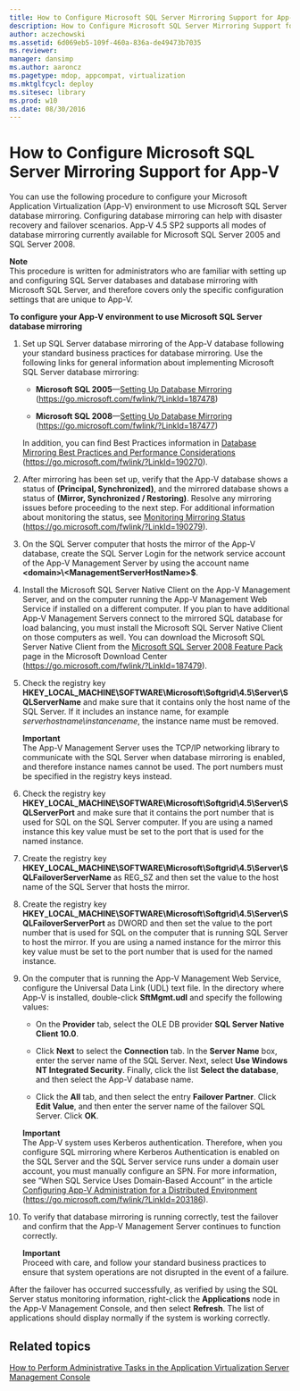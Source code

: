```yaml
---
title: How to Configure Microsoft SQL Server Mirroring Support for App-V
description: How to Configure Microsoft SQL Server Mirroring Support for App-V
author: aczechowski
ms.assetid: 6d069eb5-109f-460a-836a-de49473b7035
ms.reviewer: 
manager: dansimp
ms.author: aaroncz
ms.pagetype: mdop, appcompat, virtualization
ms.mktglfcycl: deploy
ms.sitesec: library
ms.prod: w10
ms.date: 08/30/2016
---
```



# How to Configure Microsoft SQL Server Mirroring Support for App-V


You can use the following procedure to configure your Microsoft Application Virtualization (App-V) environment to use Microsoft SQL Server database mirroring. Configuring database mirroring can help with disaster recovery and failover scenarios. App-V 4.5 SP2 supports all modes of database mirroring currently available for Microsoft SQL Server 2005 and SQL Server 2008.

**Note**  
This procedure is written for administrators who are familiar with setting up and configuring SQL Server databases and database mirroring with Microsoft SQL Server, and therefore covers only the specific configuration settings that are unique to App-V.



**To configure your App-V environment to use Microsoft SQL Server database mirroring**

1.  Set up SQL Server database mirroring of the App-V database following your standard business practices for database mirroring. Use the following links for general information about implementing Microsoft SQL Server database mirroring:

    -   **Microsoft SQL 2005**—[Setting Up Database Mirroring](https://go.microsoft.com/fwlink/?LinkId=187478) (https://go.microsoft.com/fwlink/?LinkId=187478)

    -   **Microsoft SQL 2008**—[Setting Up Database Mirroring](https://go.microsoft.com/fwlink/?LinkId=187477) (https://go.microsoft.com/fwlink/?LinkId=187477)

    In addition, you can find Best Practices information in [Database Mirroring Best Practices and Performance Considerations](https://go.microsoft.com/fwlink/?LinkId=190270) (https://go.microsoft.com/fwlink/?LinkId=190270).

2.  After mirroring has been set up, verify that the App-V database shows a status of **(Principal, Synchronized)**, and the mirrored database shows a status of **(Mirror, Synchronized / Restoring)**. Resolve any mirroring issues before proceeding to the next step. For additional information about monitoring the status, see [Monitoring Mirroring Status](https://go.microsoft.com/fwlink/?LinkId=190279) (https://go.microsoft.com/fwlink/?LinkId=190279).

3.  On the SQL Server computer that hosts the mirror of the App-V database, create the SQL Server Login for the network service account of the App-V Management Server by using the account name **&lt;domain&gt;\\&lt;ManagementServerHostName&gt;$**.

4.  Install the Microsoft SQL Server Native Client on the App-V Management Server, and on the computer running the App-V Management Web Service if installed on a different computer. If you plan to have additional App-V Management Servers connect to the mirrored SQL database for load balancing, you must install the Microsoft SQL Server Native Client on those computers as well. You can download the Microsoft SQL Server Native Client from the [Microsoft SQL Server 2008 Feature Pack](https://go.microsoft.com/fwlink/?LinkId=187479) page in the Microsoft Download Center (https://go.microsoft.com/fwlink/?LinkId=187479).

5.  Check the registry key **HKEY\_LOCAL\_MACHINE\\SOFTWARE\\Microsoft\\Softgrid\\4.5\\Server\\SQLServerName** and make sure that it contains only the host name of the SQL Server. If it includes an instance name, for example *serverhostname\\instancename*, the instance name must be removed.

    **Important**  
    The App-V Management Server uses the TCP/IP networking library to communicate with the SQL Server when database mirroring is enabled, and therefore instance names cannot be used. The port numbers must be specified in the registry keys instead.



6.  Check the registry key **HKEY\_LOCAL\_MACHINE\\SOFTWARE\\Microsoft\\Softgrid\\4.5\\Server\\SQLServerPort** and make sure that it contains the port number that is used for SQL on the SQL Server computer. If you are using a named instance this key value must be set to the port that is used for the named instance.

7.  Create the registry key **HKEY\_LOCAL\_MACHINE\\SOFTWARE\\Microsoft\\Softgrid\\4.5\\Server\\SQLFailoverServerName** as REG\_SZ and then set the value to the host name of the SQL Server that hosts the mirror.

8.  Create the registry key **HKEY\_LOCAL\_MACHINE\\SOFTWARE\\Microsoft\\Softgrid\\4.5\\Server\\SQLFailoverServerPort** as DWORD and then set the value to the port number that is used for SQL on the computer that is running SQL Server to host the mirror. If you are using a named instance for the mirror this key value must be set to the port number that is used for the named instance.

9.  On the computer that is running the App-V Management Web Service, configure the Universal Data Link (UDL) text file. In the directory where App-V is installed, double-click **SftMgmt.udl** and specify the following values:

    -   On the **Provider** tab, select the OLE DB provider **SQL Server Native Client 10.0**.

    -   Click **Next** to select the **Connection** tab. In the **Server Name** box, enter the server name of the SQL Server. Next, select **Use Windows NT Integrated Security**. Finally, click the list **Select the database**, and then select the App-V database name.

    -   Click the **All** tab, and then select the entry **Failover Partner**. Click **Edit Value**, and then enter the server name of the failover SQL Server. Click **OK**.

    **Important**  
    The App-V system uses Kerberos authentication. Therefore, when you configure SQL mirroring where Kerberos Authentication is enabled on the SQL Server and the SQL Server service runs under a domain user account, you must manually configure an SPN. For more information, see “When SQL Service Uses Domain-Based Account” in the article [Configuring App-V Administration for a Distributed Environment](https://go.microsoft.com/fwlink/?LinkId=203186) (https://go.microsoft.com/fwlink/?LinkId=203186).



10. To verify that database mirroring is running correctly, test the failover and confirm that the App-V Management Server continues to function correctly.

    **Important**  
    Proceed with care, and follow your standard business practices to ensure that system operations are not disrupted in the event of a failure.




After the failover has occurred successfully, as verified by using the SQL Server status monitoring information, right-click the **Applications** node in the App-V Management Console, and then select **Refresh**. The list of applications should display normally if the system is working correctly.


## Related topics


[How to Perform Administrative Tasks in the Application Virtualization Server Management Console](how-to-perform-administrative-tasks-in-the-application-virtualization-server-management-console.md)









